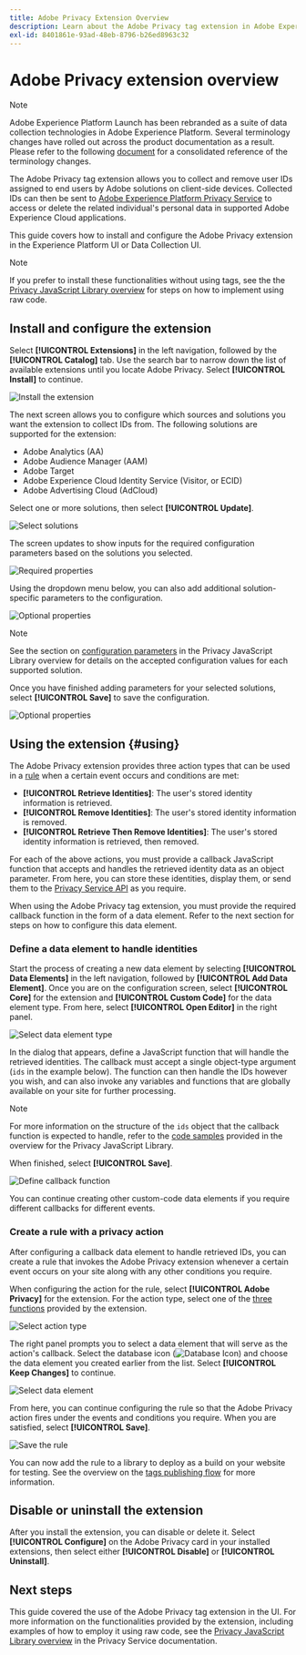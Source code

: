 ```yaml
---
title: Adobe Privacy Extension Overview
description: Learn about the Adobe Privacy tag extension in Adobe Experience Platform.
exl-id: 8401861e-93ad-48eb-8796-b26ed8963c32
---
```

# Adobe Privacy extension overview

>[!NOTE]
>
>Adobe Experience Platform Launch has been rebranded as a suite of data collection technologies in Adobe Experience Platform. Several terminology changes have rolled out across the product documentation as a result. Please refer to the following [document](../../../term-updates.md) for a consolidated reference of the terminology changes.

The Adobe Privacy tag extension allows you to collect and remove user IDs assigned to end users by Adobe solutions on client-side devices. Collected IDs can then be sent to [Adobe Experience Platform Privacy Service](../../../../privacy-service/home.md) to access or delete the related individual's personal data in supported Adobe Experience Cloud applications.

This guide covers how to install and configure the Adobe Privacy extension in the Experience Platform UI or Data Collection UI.

>[!NOTE]
>
>If you prefer to install these functionalities without using tags, see the the [Privacy JavaScript Library overview](../../../../privacy-service/js-library.md) for steps on how to implement using raw code.

## Install and configure the extension

Select **[!UICONTROL Extensions]** in the left navigation, followed by the **[!UICONTROL Catalog]** tab. Use the search bar to narrow down the list of available extensions until you locate Adobe Privacy. Select **[!UICONTROL Install]** to continue.

![Install the extension](../../../images/extensions/client/privacy/install.png)

The next screen allows you to configure which sources and solutions you want the extension to collect IDs from. The following solutions are supported for the extension:

* Adobe Analytics (AA)
* Adobe Audience Manager (AAM)
* Adobe Target
* Adobe Experience Cloud Identity Service (Visitor, or ECID)
* Adobe Advertising Cloud (AdCloud)

Select one or more solutions, then select **[!UICONTROL Update]**.

![Select solutions](../../../images/extensions/client/privacy/select-solutions.png)

The screen updates to show inputs for the required configuration parameters based on the solutions you selected.

![Required properties](../../../images/extensions/client/privacy/required-properties.png)

Using the dropdown menu below, you can also add additional solution-specific parameters to the configuration.

![Optional properties](../../../images/extensions/client/privacy/optional-properties.png)

>[!NOTE]
>
>See the section on [configuration parameters](../../../../privacy-service/js-library.md#config-params) in the Privacy JavaScript Library overview for details on the accepted configuration values for each supported solution.

Once you have finished adding parameters for your selected solutions, select **[!UICONTROL Save]** to save the configuration.

![Optional properties](../../../images/extensions/client/privacy/save-config.png)

## Using the extension {#using}

The Adobe Privacy extension provides three action types that can be used in a [rule](../../../ui/managing-resources/rules.md) when a certain event occurs and conditions are met:

* **[!UICONTROL Retrieve Identities]**: The user's stored identity information is retrieved.
* **[!UICONTROL Remove Identities]**: The user's stored identity information is removed.
* **[!UICONTROL Retrieve Then Remove Identities]**: The user's stored identity information is retrieved, then removed.

For each of the above actions, you must provide a callback JavaScript function that accepts and handles the retrieved identity data as an object parameter. From here, you can store these identities, display them, or send them to the [Privacy Service API](../../../../privacy-service/api/overview.md) as you require.

When using the Adobe Privacy tag extension, you must provide the required callback function in the form of a data element. Refer to the next section for steps on how to configure this data element.

### Define a data element to handle identities

Start the process of creating a new data element by selecting **[!UICONTROL Data Elements]** in the left navigation, followed by **[!UICONTROL Add Data Element]**. Once you are on the configuration screen, select **[!UICONTROL Core]** for the extension and **[!UICONTROL Custom Code]** for the data element type. From here, select **[!UICONTROL Open Editor]** in the right panel.

![Select data element type](../../../images/extensions/client/privacy/data-element-type.png)

In the dialog that appears, define a JavaScript function that will handle the retrieved identities. The callback must accept a single object-type argument (`ids` in the example below). The function can then handle the IDs however you wish, and can also invoke any variables and functions that are globally available on your site for further processing.

>[!NOTE]
>
>For more information on the structure of the `ids` object that the callback function is expected to handle, refer to the [code samples](../../../../privacy-service/js-library.md#samples) provided in the overview for the Privacy JavaScript Library.

When finished, select **[!UICONTROL Save]**.

![Define callback function](../../../images/extensions/client/privacy/define-custom-code.png)

You can continue creating other custom-code data elements if you require different callbacks for different events.

### Create a rule with a privacy action

After configuring a callback data element to handle retrieved IDs, you can create a rule that invokes the Adobe Privacy extension whenever a certain event occurs on your site along with any other conditions you require.

When configuring the action for the rule, select **[!UICONTROL Adobe Privacy]** for the extension. For the action type, select one of the [three functions](#using) provided by the extension.

![Select action type](../../../images/extensions/client/privacy/action-type.png)

The right panel prompts you to select a data element that will serve as the action's callback. Select the database icon (![Database Icon](../../../images/extensions/client/privacy/database.png)) and choose the data element you created earlier from the list. Select **[!UICONTROL Keep Changes]** to continue.

![Select data element](../../../images/extensions/client/privacy/add-data-element.png)

From here, you can continue configuring the rule so that the Adobe Privacy action  fires under the events and conditions you require. When you are satisfied, select **[!UICONTROL Save]**.

![Save the rule](../../../images/extensions/client/privacy/save-rule.png)

You can now add the rule to a library to deploy as a build on your website for testing. See the overview on the [tags publishing flow](../../../ui/publishing/overview.md) for more information.

## Disable or uninstall the extension

After you install the extension, you can disable or delete it. Select **[!UICONTROL Configure]** on the Adobe Privacy card in your installed extensions, then select either **[!UICONTROL Disable]** or **[!UICONTROL Uninstall]**.

## Next steps

This guide covered the use of the Adobe Privacy tag extension in the UI. For more information on the functionalities provided by the extension, including examples of how to employ it using raw code, see the [Privacy JavaScript Library overview](../../../../privacy-service/js-library.md) in the Privacy Service documentation.

